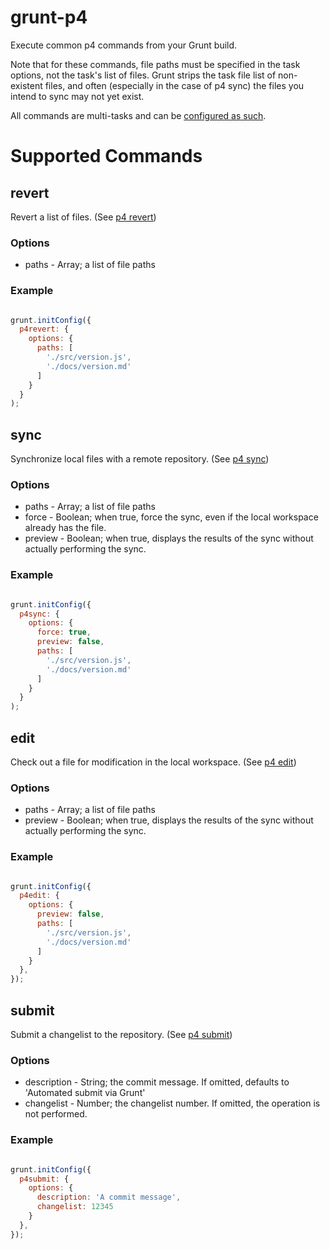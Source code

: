 grunt-p4
========

Execute common p4 commands from your Grunt build.

Note that for these commands, file paths must be specified in the task options,
not the task's list of files. Grunt strips the task file list of non-existent
files, and often (especially in the case of p4 sync) the files you intend to
sync may not yet exist.

All commands are multi-tasks and can be [configured as such](http://gruntjs.com/configuring-tasks).

# Supported Commands

## revert

Revert a list of files. (See [p4 revert](http://www.perforce.com/perforce/r13.1/manuals/cmdref/revert.html))

### Options
  - paths - Array; a list of file paths

### Example

```javascript

grunt.initConfig({
  p4revert: {
    options: {
      paths: [
        './src/version.js',
        './docs/version.md'
      ]
    }
  }
);

```

## sync

Synchronize local files with a remote repository. (See [p4 sync](http://www.perforce.com/perforce/r13.1/manuals/cmdref/sync.html))

### Options
  - paths - Array; a list of file paths
  - force - Boolean; when true, force the sync, even if the local workspace
  already has the file.
  - preview - Boolean; when true, displays the results of the sync without
  actually performing the sync.

### Example

```javascript

grunt.initConfig({
  p4sync: {
    options: {
      force: true,
      preview: false,
      paths: [
        './src/version.js',
        './docs/version.md'
      ]
    }
  }
);

```

## edit

Check out a file for modification in the local workspace. (See [p4 edit](http://www.perforce.com/perforce/r13.1/manuals/cmdref/edit.html))

### Options
  - paths - Array; a list of file paths
  - preview - Boolean; when true, displays the results of the sync without
  actually performing the sync.

### Example

```javascript

grunt.initConfig({
  p4edit: {
    options: {
      preview: false,
      paths: [
        './src/version.js',
        './docs/version.md'
      ]
    }
  },
});

```

## submit

Submit a changelist to the repository. (See [p4 submit](http://www.perforce.com/perforce/r13.1/manuals/cmdref/submit.html))

### Options
  - description - String; the commit message. If omitted, defaults to
  'Automated submit via Grunt'
  - changelist - Number; the changelist number. If omitted, the operation is
  not performed.

### Example

```javascript

grunt.initConfig({
  p4submit: {
    options: {
      description: 'A commit message',
      changelist: 12345
    }
  },
});

```